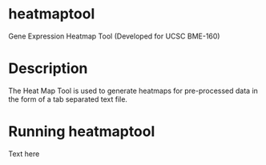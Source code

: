 # heatmaptool
Gene Expression Heatmap Tool (Developed for UCSC BME-160)

# Description 
The Heat Map Tool is used to generate heatmaps for pre-processed data in the form of a tab separated text file. 

# Running heatmaptool

Text here
